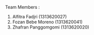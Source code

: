 Team Members :
1. Alfitra Fadjri (1313620027)
2. Fozan Bebe Moreno (1313620041)
3. Zhafran Panggomgomi (1313620020)
